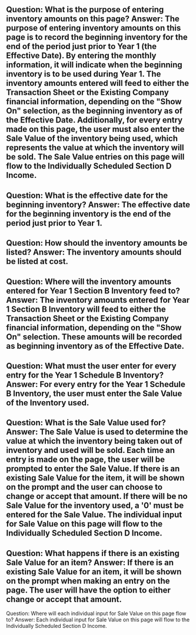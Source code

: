 Question: What is the purpose of entering inventory amounts on this page?
Answer: The purpose of entering inventory amounts on this page is to record the beginning inventory for the end of the period just prior to Year 1 (the Effective Date). By entering the monthly information, it will indicate when the beginning inventory is to be used during Year 1. The inventory amounts entered will feed to either the Transaction Sheet or the Existing Company financial information, depending on the "Show On" selection, as the beginning inventory as of the Effective Date. Additionally, for every entry made on this page, the user must also enter the Sale Value of the inventory being used, which represents the value at which the inventory will be sold. The Sale Value entries on this page will flow to the Individually Scheduled Section D Income.
---
Question: What is the effective date for the beginning inventory?
Answer: The effective date for the beginning inventory is the end of the period just prior to Year 1.
---
Question: How should the inventory amounts be listed?
Answer: The inventory amounts should be listed at cost.
---
Question: Where will the inventory amounts entered for Year 1 Section B Inventory feed to?
Answer: The inventory amounts entered for Year 1 Section B Inventory will feed to either the Transaction Sheet or the Existing Company financial information, depending on the "Show On" selection. These amounts will be recorded as beginning inventory as of the Effective Date.
---
Question: What must the user enter for every entry for the Year 1 Schedule B Inventory?
Answer: For every entry for the Year 1 Schedule B Inventory, the user must enter the Sale Value of the Inventory used.
---
Question: What is the Sale Value used for?
Answer: The Sale Value is used to determine the value at which the inventory being taken out of inventory and used will be sold. Each time an entry is made on the page, the user will be prompted to enter the Sale Value. If there is an existing Sale Value for the item, it will be shown on the prompt and the user can choose to change or accept that amount. If there will be no Sale Value for the inventory used, a '0' must be entered for the Sale Value. The individual input for Sale Value on this page will flow to the Individually Scheduled Section D Income.
---
Question: What happens if there is an existing Sale Value for an item?
Answer: If there is an existing Sale Value for an item, it will be shown on the prompt when making an entry on the page. The user will have the option to either change or accept that amount.
---
Question: Where will each individual input for Sale Value on this page flow to?
Answer: Each individual input for Sale Value on this page will flow to the Individually Scheduled Section D Income.
